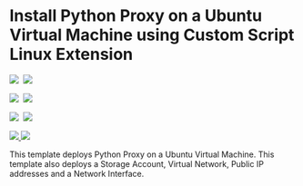 # Install Python Proxy on a Ubuntu Virtual Machine using Custom Script Linux Extension

<IMG SRC="https://azbotstorage.blob.core.windows.net/badges/python-proxy-on-ubuntu/PublicLastTestDate.svg" />&nbsp;
<IMG SRC="https://azbotstorage.blob.core.windows.net/badges/python-proxy-on-ubuntu/PublicDeployment.svg" />&nbsp;

<IMG SRC="https://azbotstorage.blob.core.windows.net/badges/python-proxy-on-ubuntu/FairfaxLastTestDate.svg" />&nbsp;
<IMG SRC="https://azbotstorage.blob.core.windows.net/badges/python-proxy-on-ubuntu/FairfaxDeployment.svg" />&nbsp;

<IMG SRC="https://azbotstorage.blob.core.windows.net/badges/python-proxy-on-ubuntu/BestPracticeResult.svg" />&nbsp;
<IMG SRC="https://azbotstorage.blob.core.windows.net/badges/python-proxy-on-ubuntu/CredScanResult.svg" />&nbsp;

<a href="https://portal.azure.com/#create/Microsoft.Template/uri/https%3A%2F%2Fraw.githubusercontent.com%2FAzure%2Fazure-quickstart-templates%2Fmaster%2Fpython-proxy-on-ubuntu%2Fazuredeploy.json" target="_blank">
    <img src="http://azuredeploy.net/deploybutton.png"/>
</a>
<a href="http://armviz.io/#/?load=https%3A%2F%2Fraw.githubusercontent.com%2FAzure%2Fazure-quickstart-templates%2Fmaster%2Fpython-proxy-on-ubuntu%2Fazuredeploy.json" target="_blank">
    <img src="http://armviz.io/visualizebutton.png"/>
</a>

This template deploys Python Proxy on a Ubuntu Virtual Machine. This template also deploys a Storage Account, Virtual Network, Public IP addresses and a Network Interface.
